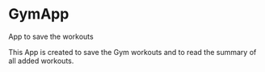 # GymApp
App to save the workouts


This App is created to save the Gym workouts and to read the summary of all added workouts. 

